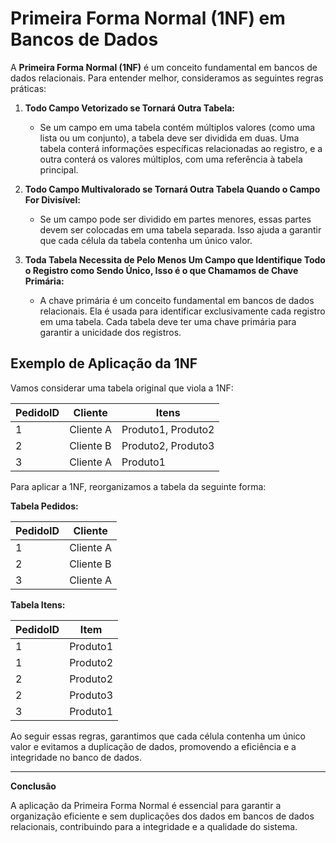 # Primeira Forma Normal (1NF) em Bancos de Dados

A **Primeira Forma Normal (1NF)** é um conceito fundamental em bancos de dados relacionais. Para entender melhor, consideramos as seguintes regras práticas:

1. **Todo Campo Vetorizado se Tornará Outra Tabela:**
   - Se um campo em uma tabela contém múltiplos valores (como uma lista ou um conjunto), a tabela deve ser dividida em duas. Uma tabela conterá informações específicas relacionadas ao registro, e a outra conterá os valores múltiplos, com uma referência à tabela principal.

2. **Todo Campo Multivalorado se Tornará Outra Tabela Quando o Campo For Divisível:**
   - Se um campo pode ser dividido em partes menores, essas partes devem ser colocadas em uma tabela separada. Isso ajuda a garantir que cada célula da tabela contenha um único valor.

3. **Toda Tabela Necessita de Pelo Menos Um Campo que Identifique Todo o Registro como Sendo Único, Isso é o que Chamamos de Chave Primária:**
   - A chave primária é um conceito fundamental em bancos de dados relacionais. Ela é usada para identificar exclusivamente cada registro em uma tabela. Cada tabela deve ter uma chave primária para garantir a unicidade dos registros.

## Exemplo de Aplicação da 1NF

Vamos considerar uma tabela original que viola a 1NF:

| PedidoID | Cliente   | Itens                 |
|----------|-----------|-----------------------|
| 1        | Cliente A | Produto1, Produto2   |
| 2        | Cliente B | Produto2, Produto3   |
| 3        | Cliente A | Produto1             |

Para aplicar a 1NF, reorganizamos a tabela da seguinte forma:

**Tabela Pedidos:**

| PedidoID | Cliente   |
|----------|-----------|
| 1        | Cliente A |
| 2        | Cliente B |
| 3        | Cliente A |

**Tabela Itens:**

| PedidoID | Item      |
|----------|-----------|
| 1        | Produto1  |
| 1        | Produto2  |
| 2        | Produto2  |
| 2        | Produto3  |
| 3        | Produto1  |

Ao seguir essas regras, garantimos que cada célula contenha um único valor e evitamos a duplicação de dados, promovendo a eficiência e a integridade no banco de dados.

---
**Conclusão**

A aplicação da Primeira Forma Normal é essencial para garantir a organização eficiente e sem duplicações dos dados em bancos de dados relacionais, contribuindo para a integridade e a qualidade do sistema.
